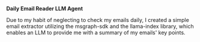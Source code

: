 **Daily Email Reader LLM Agent**

Due to my habit of neglecting to check my emails daily, I created a simple email extractor utilizing the msgraph-sdk and the llama-index library, which enables an LLM to provide me with a summary of my emails' key points. 
